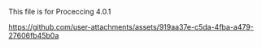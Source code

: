 This file is for Proceccing 4.0.1

https://github.com/user-attachments/assets/919aa37e-c5da-4fba-a479-27606fb45b0a
